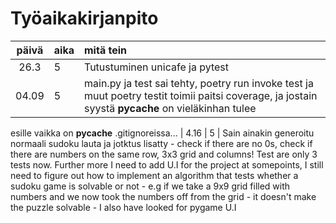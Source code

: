 # Työaikakirjanpito

| päivä | aika | mitä tein  |
| :----:|:-----| :-----|
|  26.3 | 5    | Tutustuminen unicafe ja pytest  |
|  04.09| 5    | main.py ja test sai tehty, poetry run invoke test ja muut poetry testit toimii paitsi coverage, ja jostain syystä __pycache__ on vieläkinhan tulee 
esille vaikka on __pycache__ .gitignoreissa... 
| 4.16  |  5   | Sain ainakin generoitu normaali sudoku lauta ja jotktus lisatty - check if there are no 0s, check if there are numbers on the same row, 3x3 grid and columns!  Test are only 3 tests now. Further more I need to add U.I for the project at somepoints, I still need to figure out how to implement an algorithm that tests whether a sudoku game is solvable or not - e.g if we take a 9x9 grid filled with numbers and we now took the numbers off from the grid - it doesn't make the puzzle solvable - I also have looked for pygame U.I
